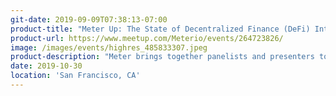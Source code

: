 ```yaml
---
git-date: 2019-09-09T07:38:13-07:00
product-title: "Meter Up: The State of Decentralized Finance (DeFi) Interoperability"
product-url: https://www.meetup.com/Meterio/events/264723826/
image: /images/events/highres_485833307.jpeg
product-description: "Meter brings together panelists and presenters to give their unique perspective on The State of Blockchain Interoperability. The panel will feature a mix of founders, team members and venture capitalists."  
date: 2019-10-30
location: 'San Francisco, CA'
---
```

